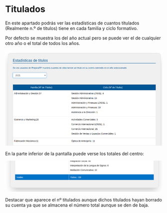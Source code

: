 # Titulados

En este apartado podrás ver las estadísticas de cuantos titulados (Realmente n.º de titulos) tiene en cada familia y ciclo formativo.

Por defecto se muestra los del año actual pero se puede ver el de cualquier otro año o el total de todos los años.

![](titulados.png)

En la parte inferior de la pantalla puede verse los totales del centro:

![](titulados_totales.png)

Destacar que aparece el nº titulados aunque dichos titulados hayan borrado su cuenta ya que se almacena el número total aunque se den de baja.
